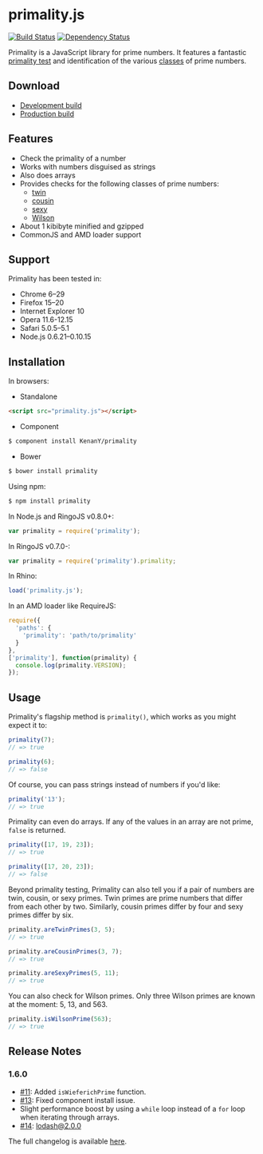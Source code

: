 # primality.js

[![Build Status](https://travis-ci.org/KenanY/primality.png)](https://travis-ci.org/KenanY/primality)
[![Dependency Status](https://gemnasium.com/KenanY/primality.png)](https://gemnasium.com/KenanY/primality)

Primality is a JavaScript library for prime numbers. It features a fantastic
[primality test](https://en.wikipedia.org/wiki/Primality_test) and
identification of the various
[classes](https://en.wikipedia.org/wiki/Template:Prime_number_classes) of prime
numbers.

## Download

  * [Development build](https://raw.github.com/KenanY/primality/1.6.0/dist/primality.js)
  * [Production build](https://raw.github.com/KenanY/primality/1.6.0/dist/primality.min.js)

## Features

  - Check the primality of a number
  - Works with numbers disguised as strings
  - Also does arrays
  - Provides checks for the following classes of prime numbers:
    - [twin](https://en.wikipedia.org/wiki/Twin_prime)
    - [cousin](https://en.wikipedia.org/wiki/Cousin_prime)
    - [sexy](https://en.wikipedia.org/wiki/Sexy_prime)
    - [Wilson](https://en.wikipedia.org/wiki/Wilson_prime)
  - About 1 kibibyte minified and gzipped
  - CommonJS and AMD loader support

## Support

Primality has been tested in:

  - Chrome 6–29
  - Firefox 15–20
  - Internet Explorer 10
  - Opera 11.6-12.15
  - Safari 5.0.5–5.1
  - Node.js 0.6.21–0.10.15

## Installation

In browsers:

- Standalone
``` html
<script src="primality.js"></script>
```

- Component
``` bash
$ component install KenanY/primality
```

- Bower
``` bash
$ bower install primality
```

Using npm:

``` bash
$ npm install primality
```

In Node.js and RingoJS v0.8.0+:

``` javascript
var primality = require('primality');
```

In RingoJS v0.7.0-:

``` javascript
var primality = require('primality').primality;
```

In Rhino:

``` javascript
load('primality.js');
```

In an AMD loader like RequireJS:

``` javascript
require({
  'paths': {
    'primality': 'path/to/primality'
  }
},
['primality'], function(primality) {
  console.log(primality.VERSION);
});
```

## Usage

Primality's flagship method is `primality()`, which works as you might expect it
to:

``` javascript
primality(7);
// => true

primality(6);
// => false
```

Of course, you can pass strings instead of numbers if you'd like:

``` javascript
primality('13');
// => true
```

Primality can even do arrays. If any of the values in an array are not prime,
`false` is returned.

``` javascript
primality([17, 19, 23]);
// => true

primality([17, 20, 23]);
// => false
```

Beyond primality testing, Primality can also tell you if a pair of numbers are
twin, cousin, or sexy primes. Twin primes are prime numbers that differ from
each other by two. Similarly, cousin primes differ by four and sexy primes
differ by six.

``` javascript
primality.areTwinPrimes(3, 5);
// => true

primality.areCousinPrimes(3, 7);
// => true

primality.areSexyPrimes(5, 11);
// => true
```

You can also check for Wilson primes. Only three Wilson primes are known at the
moment: 5, 13, and 563.

``` javascript
primality.isWilsonPrime(563);
// => true
```

## Release Notes

### 1.6.0

  - [#11](https://github.com/KenanY/primality/issues/11): Added
  `isWieferichPrime` function.
  - [#13](https://github.com/KenanY/primality/issues/13): Fixed component
  install issue.
  - Slight performance boost by using a `while` loop instead of a `for` loop
  when iterating through arrays.
  - [#14](https://github.com/KenanY/primality/issues/14): lodash@2.0.0

The full changelog is available [here](https://github.com/KenanY/primality/wiki/Changelog).
